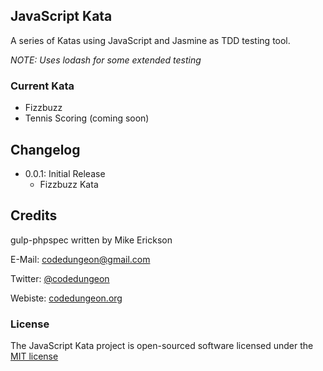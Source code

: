 ## JavaScript Kata

A series of Katas using JavaScript and Jasmine as TDD testing tool.

*NOTE:  Uses lodash for some extended testing*

### Current Kata

- Fizzbuzz
- Tennis Scoring (coming soon)

## Changelog

- 0.0.1: Initial Release
    - Fizzbuzz Kata


## Credits

gulp-phpspec written by Mike Erickson

E-Mail: [codedungeon@gmail.com](mailto:codedungeon@gmail.com)

Twitter: [@codedungeon](http://twitter.com/codedungeon)

Webiste: [codedungeon.org](http://codedungeon.org)

### License

The JavaScript Kata project is open-sourced software licensed under the [MIT license](http://opensource.org/licenses/MIT)


